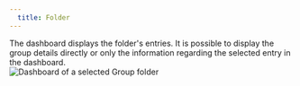 ```yaml
---
  title: Folder
---
```

The dashboard displays the folder's entries. It is possible to display the group details directly or only the information regarding the selected entry in the dashboard.  
![Dashboard of a selected Group folder](https://webdevolutions.azureedge.net/docs/en/rdm/mac/clip10178.png) 
